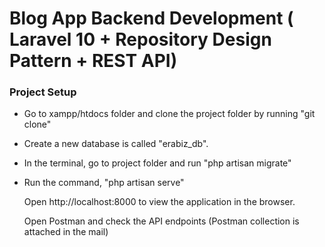 # Blog App Backend Development ( Laravel 10 + Repository Design Pattern + REST API)

### Project Setup
- Go to xampp/htdocs folder and clone the project folder by running "git clone"
- Create a new database is called "erabiz_db".
- In the terminal, go to project folder and run "php artisan migrate"
- Run the command, "php artisan serve"

  <p>Open <a>http://localhost:8000</a> to view the application in the browser.</p>
  
    <p>Open Postman and check the API endpoints (Postman collection is attached in the mail) </p>
 
